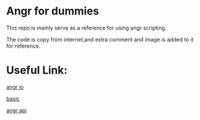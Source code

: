 Angr for dummies
========

This repo is mainly serve as a reference for using angr scripting.

The code is copy from internet,and extra comment and image is added to it for reference.







Useful Link:
==========


[angr io](https://docs.angr.io/)

[basic](https://github.com/wwkenwong/angr-doc/blob/master/docs/toplevel.md)

[angr api](http://angr.io/api-doc/)

